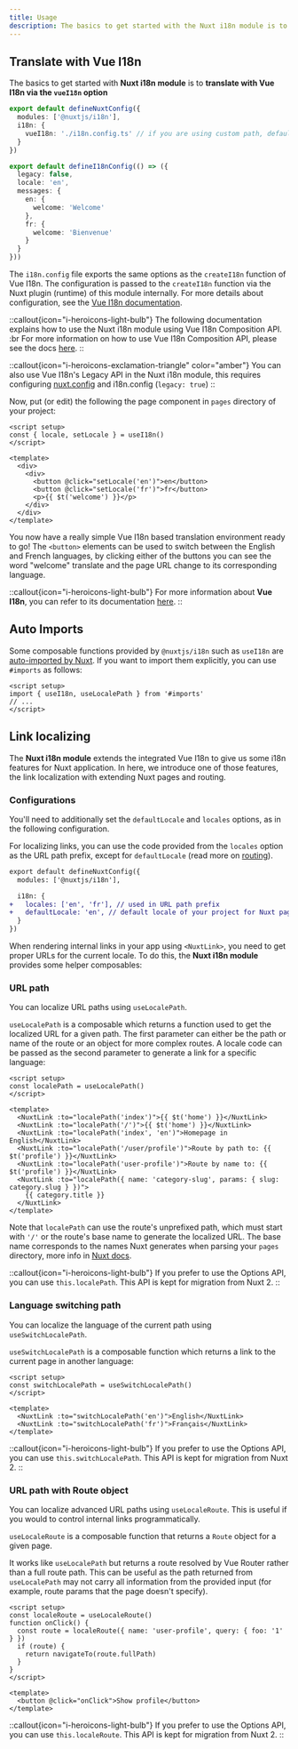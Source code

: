 ```yaml
---
title: Usage
description: The basics to get started with the Nuxt i18n module is to translate with Vue I18n via the `vueI18n` option.
---
```


## Translate with Vue I18n

The basics to get started with **Nuxt i18n module** is to **translate with Vue I18n via the `vueI18n` option**

```ts [nuxt.config.ts]
export default defineNuxtConfig({
  modules: ['@nuxtjs/i18n'],
  i18n: {
    vueI18n: './i18n.config.ts' // if you are using custom path, default
  }
})
```

```ts [i18n.config.ts]
export default defineI18nConfig(() => ({
  legacy: false,
  locale: 'en',
  messages: {
    en: {
      welcome: 'Welcome'
    },
    fr: {
      welcome: 'Bienvenue'
    }
  }
}))
```

The `i18n.config` file exports the same options as the `createI18n` function of Vue I18n. The configuration is passed to the `createI18n` function via the Nuxt plugin (runtime) of this module internally. For more details about configuration, see the [Vue I18n documentation](https://vue-i18n.intlify.dev/api/general.html#createi18n).

::callout{icon="i-heroicons-light-bulb"}
The following documentation explains how to use the Nuxt i18n module using Vue I18n Composition API. :br
For more information on how to use Vue I18n Composition API, please see the docs [here](https://vue-i18n.intlify.dev/guide/advanced/composition.html).
::

::callout{icon="i-heroicons-exclamation-triangle" color="amber"}
You can also use Vue I18n's Legacy API in the Nuxt i18n module, this requires configuring [nuxt.config](https://i18n.nuxtjs.org/options/bundle) and i18n.config (`legacy: true`)
::

Now, put (or edit) the following the page component in `pages` directory of your project:

```vue [pages/index.vue]
<script setup>
const { locale, setLocale } = useI18n()
</script>

<template>
  <div>
    <div>
      <button @click="setLocale('en')">en</button>
      <button @click="setLocale('fr')">fr</button>
      <p>{{ $t('welcome') }}</p>
    </div>
  </div>
</template>
```

You now have a really simple Vue I18n based translation environment ready to go! The `<button>` elements can be used to switch between the English and French languages, by clicking either of the buttons you can see the word "welcome" translate and the page URL change to its corresponding language.

::callout{icon="i-heroicons-light-bulb"}
For more information about **Vue I18n**, you can refer to its documentation [here](https://vue-i18n.intlify.dev/).
::

## Auto Imports

Some composable functions provided by `@nuxtjs/i18n` such as `useI18n` are [auto-imported by Nuxt](https://nuxt.com/docs/guide/concepts/auto-imports#auto-imports).
If you want to import them explicitly, you can use `#imports` as follows:

```vue
<script setup>
import { useI18n, useLocalePath } from '#imports'
// ...
</script>
```

## Link localizing

The **Nuxt i18n module** extends the integrated Vue I18n to give us some i18n features for Nuxt application. In here, we introduce one of those features, the link localization with extending Nuxt pages and routing.

### Configurations

You'll need to additionally set the `defaultLocale` and `locales` options, as in the following configuration.

For localizing links, you can use the code provided from the `locales` option as the URL path prefix, except for `defaultLocale` (read more on [routing](/docs/guide)).

```diff [nuxt.config.ts]
export default defineNuxtConfig({
  modules: ['@nuxtjs/i18n'],

  i18n: {
+   locales: ['en', 'fr'], // used in URL path prefix
+   defaultLocale: 'en', // default locale of your project for Nuxt pages and routings
  }
})
```

When rendering internal links in your app using `<NuxtLink>`, you need to get proper URLs for the current locale. To do this, the **Nuxt i18n module** provides some helper composables:

### URL path

You can localize URL paths using `useLocalePath`.

`useLocalePath` is a composable which returns a function used to get the localized URL for a given path. The first parameter can either be the path or name of the route or an object for more complex routes. A locale code can be passed as the second parameter to generate a link for a specific language:

```vue
<script setup>
const localePath = useLocalePath()
</script>

<template>
  <NuxtLink :to="localePath('index')">{{ $t('home') }}</NuxtLink>
  <NuxtLink :to="localePath('/')">{{ $t('home') }}</NuxtLink>
  <NuxtLink :to="localePath('index', 'en')">Homepage in English</NuxtLink>
  <NuxtLink :to="localePath('/user/profile')">Route by path to: {{ $t('profile') }}</NuxtLink>
  <NuxtLink :to="localePath('user-profile')">Route by name to: {{ $t('profile') }}</NuxtLink>
  <NuxtLink :to="localePath({ name: 'category-slug', params: { slug: category.slug } })">
    {{ category.title }}
  </NuxtLink>
</template>
```

Note that `localePath` can use the route's unprefixed path, which must start with `'/'` or the route's base name to generate the localized URL. The base name corresponds to the names Nuxt generates when parsing your `pages` directory, more info in [Nuxt docs](https://nuxt.com/docs/guide/directory-structure/pages).

::callout{icon="i-heroicons-light-bulb"}
If you prefer to use the Options API, you can use `this.localePath`. This API is kept for migration from Nuxt 2.
::

### Language switching path

You can localize the language of the current path using `useSwitchLocalePath`.

`useSwitchLocalePath` is a composable function which returns a link to the current page in another language:

```vue
<script setup>
const switchLocalePath = useSwitchLocalePath()
</script>

<template>
  <NuxtLink :to="switchLocalePath('en')">English</NuxtLink>
  <NuxtLink :to="switchLocalePath('fr')">Français</NuxtLink>
</template>
```

::callout{icon="i-heroicons-light-bulb"}
If you prefer to use the Options API, you can use `this.switchLocalePath`. This API is kept for migration from Nuxt 2.
::

### URL path with Route object

You can localize advanced URL paths using `useLocaleRoute`. This is useful if you would to control internal links programmatically.

`useLocaleRoute` is a composable function that returns a `Route` object for a given page.

It works like `useLocalePath` but returns a route resolved by Vue Router rather than a full route path. This can be useful as the path returned from `useLocalePath` may not carry all information from the provided input (for example, route params that the page doesn't specify).

```vue
<script setup>
const localeRoute = useLocaleRoute()
function onClick() {
  const route = localeRoute({ name: 'user-profile', query: { foo: '1' } })
  if (route) {
    return navigateTo(route.fullPath)
  }
}
</script>

<template>
  <button @click="onClick">Show profile</button>
</template>
```

::callout{icon="i-heroicons-light-bulb"}
If you prefer to use the Options API, you can use `this.localeRoute`. This API is kept for migration from Nuxt 2.
::
